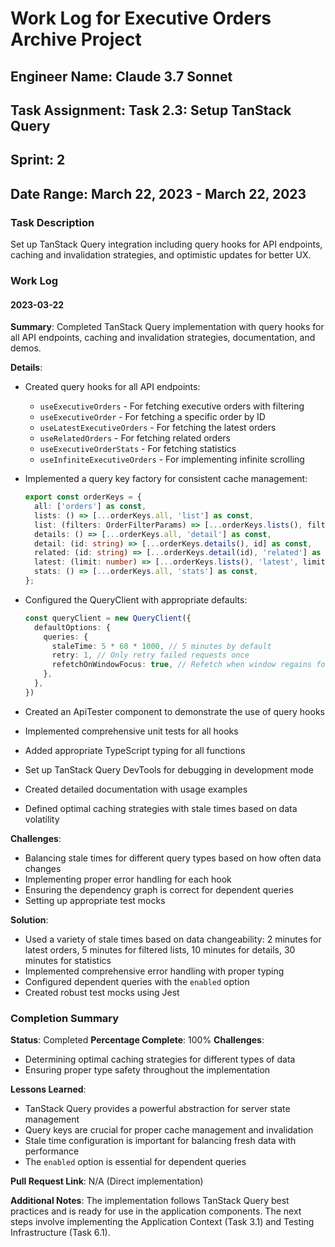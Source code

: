 # Work Log for Executive Orders Archive Project

## Engineer Name: Claude 3.7 Sonnet
## Task Assignment: Task 2.3: Setup TanStack Query
## Sprint: 2
## Date Range: March 22, 2023 - March 22, 2023

### Task Description
Set up TanStack Query integration including query hooks for API endpoints, caching and invalidation strategies, and optimistic updates for better UX.

### Work Log

#### 2023-03-22
**Summary**: 
Completed TanStack Query implementation with query hooks for all API endpoints, caching and invalidation strategies, documentation, and demos.

**Details**:
- Created query hooks for all API endpoints:
  - `useExecutiveOrders` - For fetching executive orders with filtering
  - `useExecutiveOrder` - For fetching a specific order by ID
  - `useLatestExecutiveOrders` - For fetching the latest orders
  - `useRelatedOrders` - For fetching related orders
  - `useExecutiveOrderStats` - For fetching statistics
  - `useInfiniteExecutiveOrders` - For implementing infinite scrolling

- Implemented a query key factory for consistent cache management:
  ```typescript
  export const orderKeys = {
    all: ['orders'] as const,
    lists: () => [...orderKeys.all, 'list'] as const,
    list: (filters: OrderFilterParams) => [...orderKeys.lists(), filters] as const,
    details: () => [...orderKeys.all, 'detail'] as const,
    detail: (id: string) => [...orderKeys.details(), id] as const,
    related: (id: string) => [...orderKeys.detail(id), 'related'] as const,
    latest: (limit: number) => [...orderKeys.lists(), 'latest', limit] as const,
    stats: () => [...orderKeys.all, 'stats'] as const,
  };
  ```

- Configured the QueryClient with appropriate defaults:
  ```typescript
  const queryClient = new QueryClient({
    defaultOptions: {
      queries: {
        staleTime: 5 * 60 * 1000, // 5 minutes by default
        retry: 1, // Only retry failed requests once
        refetchOnWindowFocus: true, // Refetch when window regains focus
      },
    },
  })
  ```

- Created an ApiTester component to demonstrate the use of query hooks
- Implemented comprehensive unit tests for all hooks
- Added appropriate TypeScript typing for all functions
- Set up TanStack Query DevTools for debugging in development mode
- Created detailed documentation with usage examples
- Defined optimal caching strategies with stale times based on data volatility

**Challenges**:
- Balancing stale times for different query types based on how often data changes
- Implementing proper error handling for each hook
- Ensuring the dependency graph is correct for dependent queries
- Setting up appropriate test mocks

**Solution**:
- Used a variety of stale times based on data changeability: 2 minutes for latest orders, 5 minutes for filtered lists, 10 minutes for details, 30 minutes for statistics
- Implemented comprehensive error handling with proper typing
- Configured dependent queries with the `enabled` option
- Created robust test mocks using Jest

### Completion Summary
**Status**: Completed
**Percentage Complete**: 100%
**Challenges**: 
- Determining optimal caching strategies for different types of data
- Ensuring proper type safety throughout the implementation

**Lessons Learned**:
- TanStack Query provides a powerful abstraction for server state management
- Query keys are crucial for proper cache management and invalidation
- Stale time configuration is important for balancing fresh data with performance
- The `enabled` option is essential for dependent queries

**Pull Request Link**: 
N/A (Direct implementation)

**Additional Notes**:
The implementation follows TanStack Query best practices and is ready for use in the application components. The next steps involve implementing the Application Context (Task 3.1) and Testing Infrastructure (Task 6.1).
